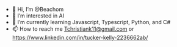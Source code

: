 - 👋 Hi, I’m @Beachom
- 👀 I’m interested in AI
- 🌱 I’m currently learning Javascript, Typescript, Python, and C#
- 📫 How to reach me Tchristiank11@gmail.com or https://www.linkedin.com/in/tucker-kelly-2236662ab/

<!---
Beachom/Beachom is a ✨ special ✨ repository because its `README.md` (this file) appears on your GitHub profile.
You can click the Preview link to take a look at your changes.
--->
